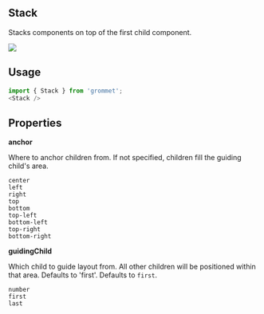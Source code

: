 ## Stack
Stacks components on top of the first child component.

[![](https://codesandbox.io/static/img/play-codesandbox.svg)](https://codesandbox.io/s/github/grommet/grommet-sandbox?initialpath=stack&module=%2Fsrc%2FStack.js)
## Usage

```javascript
import { Stack } from 'grommet';
<Stack />
```

## Properties

**anchor**

Where to anchor children from. If not specified, children fill the
guiding child's area.

```
center
left
right
top
bottom
top-left
bottom-left
top-right
bottom-right
```

**guidingChild**

Which child to guide layout from. All other children will be positioned
      within that area. Defaults to 'first'. Defaults to `first`.

```
number
first
last
```
  